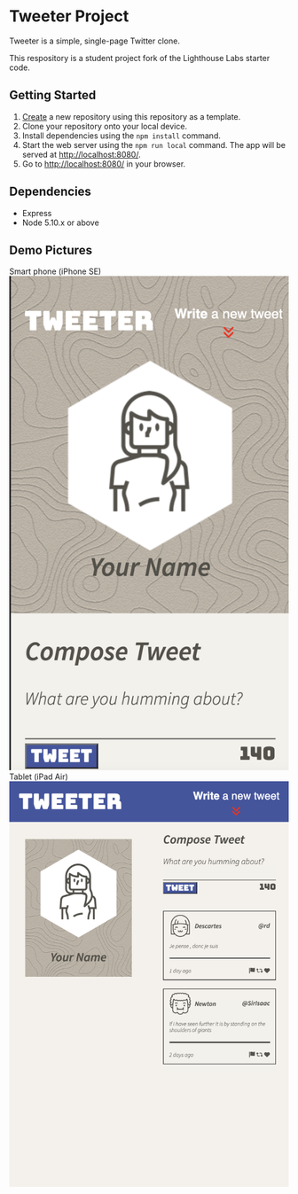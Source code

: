 # Tweeter Project

Tweeter is a simple, single-page Twitter clone.

This respository is a student project fork of the Lighthouse Labs starter code. 

## Getting Started

1. [Create](https://docs.github.com/en/repositories/creating-and-managing-repositories/creating-a-repository-from-a-template) a new repository using this repository as a template.
2. Clone your repository onto your local device.
3. Install dependencies using the `npm install` command.
3. Start the web server using the `npm run local` command. The app will be served at <http://localhost:8080/>.
4. Go to <http://localhost:8080/> in your browser.

## Dependencies

- Express
- Node 5.10.x or above

## Demo Pictures

Smart phone (iPhone SE)!["display on iphone SE"](https://github.com/tofutigerz/tweeter/blob/master/docs/iphone_se.png)
Tablet (iPad Air)!["display on iPad Air"](https://github.com/tofutigerz/tweeter/blob/master/docs/ipad_air.png)
